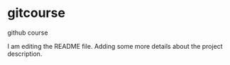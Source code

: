 # gitcourse
github course

I am editing the README file. Adding some more details about the project description.
